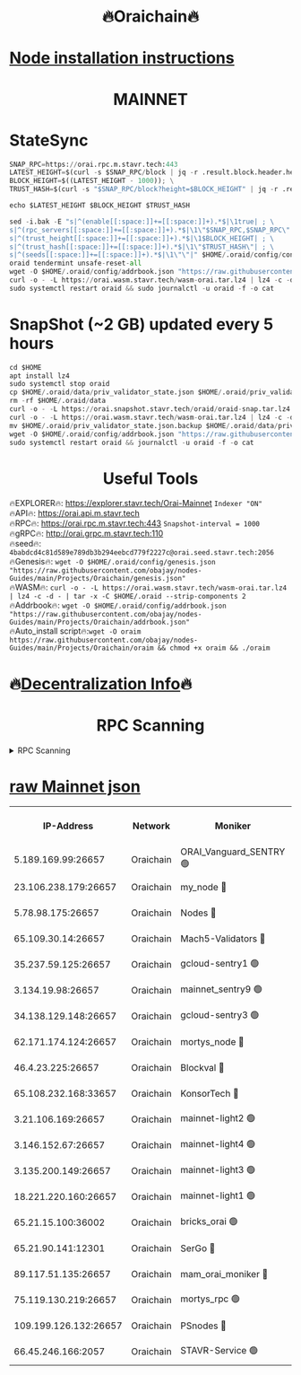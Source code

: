 <h1 align="center"> 🔥Oraichain🔥</h1>

[Node installation instructions](https://github.com/obajay/nodes-Guides/tree/main/Projects/Oraichain)
=
<h1 align="center"> MAINNET</h1>

# StateSync
```python
SNAP_RPC=https://orai.rpc.m.stavr.tech:443
LATEST_HEIGHT=$(curl -s $SNAP_RPC/block | jq -r .result.block.header.height); \
BLOCK_HEIGHT=$((LATEST_HEIGHT - 1000)); \
TRUST_HASH=$(curl -s "$SNAP_RPC/block?height=$BLOCK_HEIGHT" | jq -r .result.block_id.hash)

echo $LATEST_HEIGHT $BLOCK_HEIGHT $TRUST_HASH

sed -i.bak -E "s|^(enable[[:space:]]+=[[:space:]]+).*$|\1true| ; \
s|^(rpc_servers[[:space:]]+=[[:space:]]+).*$|\1\"$SNAP_RPC,$SNAP_RPC\"| ; \
s|^(trust_height[[:space:]]+=[[:space:]]+).*$|\1$BLOCK_HEIGHT| ; \
s|^(trust_hash[[:space:]]+=[[:space:]]+).*$|\1\"$TRUST_HASH\"| ; \
s|^(seeds[[:space:]]+=[[:space:]]+).*$|\1\"\"|" $HOME/.oraid/config/config.toml
oraid tendermint unsafe-reset-all
wget -O $HOME/.oraid/config/addrbook.json "https://raw.githubusercontent.com/obajay/nodes-Guides/main/Projects/Oraichain/addrbook.json"
curl -o - -L https://orai.wasm.stavr.tech/wasm-orai.tar.lz4 | lz4 -c -d - | tar -x -C $HOME/.oraid --strip-components 2
sudo systemctl restart oraid && sudo journalctl -u oraid -f -o cat
```
# SnapShot (~2 GB) updated every 5 hours
```python
cd $HOME
apt install lz4
sudo systemctl stop oraid
cp $HOME/.oraid/data/priv_validator_state.json $HOME/.oraid/priv_validator_state.json.backup
rm -rf $HOME/.oraid/data
curl -o - -L https://orai.snapshot.stavr.tech/oraid/oraid-snap.tar.lz4 | lz4 -c -d - | tar -x -C $HOME/.oraid --strip-components 2
curl -o - -L https://orai.wasm.stavr.tech/wasm-orai.tar.lz4 | lz4 -c -d - | tar -x -C $HOME/.oraid --strip-components 2
mv $HOME/.oraid/priv_validator_state.json.backup $HOME/.oraid/data/priv_validator_state.json
wget -O $HOME/.oraid/config/addrbook.json "https://raw.githubusercontent.com/obajay/nodes-Guides/main/Projects/Oraichain/addrbook.json"
sudo systemctl restart oraid && journalctl -u oraid -f -o cat
```

 <h1 align="center"> Useful Tools</h1>

🔥EXPLORER🔥:     https://explorer.stavr.tech/Orai-Mainnet        `Indexer "ON"` \
🔥API🔥:          https://orai.api.m.stavr.tech \
🔥RPC🔥:          https://orai.rpc.m.stavr.tech:443              `Snapshot-interval = 1000` \
🔥gRPC🔥:         http://orai.grpc.m.stavr.tech:110 \
🔥seed🔥:      `4babdcd4c81d589e789db3b294eebcd779f2227c@orai.seed.stavr.tech:2056` \
🔥Genesis🔥:   `wget -O $HOME/.oraid/config/genesis.json "https://raw.githubusercontent.com/obajay/nodes-Guides/main/Projects/Oraichain/genesis.json"` \
🔥WASM🔥:      `curl -o - -L https://orai.wasm.stavr.tech/wasm-orai.tar.lz4 | lz4 -c -d - | tar -x -C $HOME/.oraid --strip-components 2` \
🔥Addrbook🔥:  `wget -O $HOME/.oraid/config/addrbook.json "https://raw.githubusercontent.com/obajay/nodes-Guides/main/Projects/Oraichain/addrbook.json"` \
🔥Auto_install script🔥:`wget -O oraim https://raw.githubusercontent.com/obajay/nodes-Guides/main/Projects/Oraichain/oraim && chmod +x oraim && ./oraim`

🔥[Decentralization Info](https://github.com/obajay/StateSync-snapshots/tree/main/Projects/Oraichain/Decentralization)🔥
=
<h1 align="center"> RPC Scanning</h1>

<details>
<summary>RPC Scanning</summary>

<h2 align="center"> We scan nodes in real time every 4 hours. And we provide the final result of RPC endpoints.
We cannot influence the operation of these nodes in any way. </h2>


```python
If Voting Power is higher than 0 --> then the Node is a validator of the network and may be subject to attack and be a potential threat to the chain.
```
```python
We marked such validators with a red symbol
```

</details>

[raw Mainnet json](https://rpc-check.oraim.stavr.tech/oraim/rpc-oraim-result.json)
=


<table><tr><th>IP-Address</th><th>Network</th><th>Moniker</th><th>Latest Block Height</th><th>Earliest Block Height</th><th>Catching Up</th><th>Tx Index</th><th>Voting Power</th><th>Scan Time</th></tr><tr><td>5.189.169.99:26657</td><td>Oraichain</td><td>ORAI_Vanguard_SENTRY 🟢</td><td>16021559</td><td>0</td><td>False</td><td>on</td><td>0</td><td>2024-03-02T10:01:29.740161104UTC</td></tr><tr><td>23.106.238.179:26657</td><td>Oraichain</td><td>my_node 🔴</td><td>16021562</td><td>0</td><td>False</td><td>on</td><td>305541</td><td>2024-03-02T10:01:44.310908630UTC</td></tr><tr><td>5.78.98.175:26657</td><td>Oraichain</td><td>Nodes 🔴</td><td>16021564</td><td>0</td><td>False</td><td>off</td><td>166122</td><td>2024-03-02T10:01:57.716172612UTC</td></tr><tr><td>65.109.30.14:26657</td><td>Oraichain</td><td>Mach5-Validators 🔴</td><td>16021568</td><td>0</td><td>False</td><td>off</td><td>644</td><td>2024-03-02T10:02:20.235425751UTC</td></tr><tr><td>35.237.59.125:26657</td><td>Oraichain</td><td>gcloud-sentry1 🟢</td><td>16021559</td><td>1</td><td>False</td><td>on</td><td>0</td><td>2024-03-02T10:01:26.891689063UTC</td></tr><tr><td>3.134.19.98:26657</td><td>Oraichain</td><td>mainnet_sentry9 🟢</td><td>16021563</td><td>1</td><td>False</td><td>on</td><td>0</td><td>2024-03-02T10:01:52.015931334UTC</td></tr><tr><td>34.138.129.148:26657</td><td>Oraichain</td><td>gcloud-sentry3 🟢</td><td>16021566</td><td>1</td><td>False</td><td>on</td><td>0</td><td>2024-03-02T10:02:10.242175351UTC</td></tr><tr><td>62.171.174.124:26657</td><td>Oraichain</td><td>mortys_node 🔴</td><td>16021568</td><td>1</td><td>False</td><td>off</td><td>168570</td><td>2024-03-02T10:02:20.510974681UTC</td></tr><tr><td>46.4.23.225:26657</td><td>Oraichain</td><td>Blockval 🔴</td><td>16021569</td><td>10774049</td><td>False</td><td>off</td><td>278556</td><td>2024-03-02T10:02:25.353550834UTC</td></tr><tr><td>65.108.232.168:33657</td><td>Oraichain</td><td>KonsorTech 🔴</td><td>16021559</td><td>14344801</td><td>False</td><td>off</td><td>50560</td><td>2024-03-02T10:01:26.251279326UTC</td></tr><tr><td>3.21.106.169:26657</td><td>Oraichain</td><td>mainnet-light2 🟢</td><td>16021562</td><td>15275144</td><td>False</td><td>on</td><td>0</td><td>2024-03-02T10:01:46.997400571UTC</td></tr><tr><td>3.146.152.67:26657</td><td>Oraichain</td><td>mainnet-light4 🟢</td><td>16021564</td><td>15275144</td><td>False</td><td>on</td><td>0</td><td>2024-03-02T10:01:56.764472871UTC</td></tr><tr><td>3.135.200.149:26657</td><td>Oraichain</td><td>mainnet-light3 🟢</td><td>16021564</td><td>15275144</td><td>False</td><td>on</td><td>0</td><td>2024-03-02T10:02:00.423863332UTC</td></tr><tr><td>18.221.220.160:26657</td><td>Oraichain</td><td>mainnet-light1 🟢</td><td>16021566</td><td>15643601</td><td>False</td><td>on</td><td>0</td><td>2024-03-02T10:02:07.195260501UTC</td></tr><tr><td>65.21.15.100:36002</td><td>Oraichain</td><td>bricks_orai 🟢</td><td>16021569</td><td>15848470</td><td>False</td><td>on</td><td>0</td><td>2024-03-02T10:02:25.088557972UTC</td></tr><tr><td>65.21.90.141:12301</td><td>Oraichain</td><td>SerGo 🔴</td><td>16021567</td><td>15921567</td><td>False</td><td>off</td><td>1</td><td>2024-03-02T10:02:12.612830987UTC</td></tr><tr><td>89.117.51.135:26657</td><td>Oraichain</td><td>mam_orai_moniker 🔴</td><td>16021559</td><td>15951001</td><td>False</td><td>on</td><td>5</td><td>2024-03-02T10:01:27.228680456UTC</td></tr><tr><td>75.119.130.219:26657</td><td>Oraichain</td><td>mortys_rpc 🟢</td><td>16021567</td><td>15960001</td><td>False</td><td>on</td><td>0</td><td>2024-03-02T10:02:15.573675816UTC</td></tr><tr><td>109.199.126.132:26657</td><td>Oraichain</td><td>PSnodes 🔴</td><td>16021566</td><td>15964001</td><td>False</td><td>on</td><td>14</td><td>2024-03-02T10:02:07.512023984UTC</td></tr><tr><td>66.45.246.166:2057</td><td>Oraichain</td><td>STAVR-Service 🟢</td><td>16021562</td><td>16017201</td><td>False</td><td>on</td><td>0</td><td>2024-03-02T10:02:15.249801104UTC</td></tr></table>
